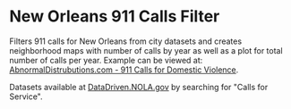 # New Orleans 911 Calls Filter
 Filters 911 calls for New Orleans from city datasets and creates neighborhood maps with number of calls by year as well as a plot for total number of calls per year. Example can be viewed at: <a href="https://abnormaldistributions.com/calls_for_service_domestic_violence/maps_index.html" target="_blank">AbnormalDistrubutions.com - 911 Calls for Domestic Violence</a>.
 
 Datasets available at <a href="https://datadriven.nola.gov/home/">DataDriven.NOLA.gov</a> by searching for "Calls for Service".
 
